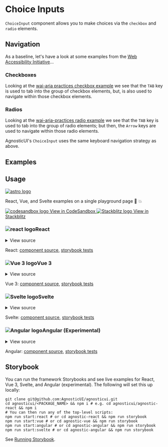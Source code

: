 # Choice Inputs

`ChoiceInput` component allows you to make choices via the `checkbox` and `radio` elements.

<div class="mbs24"></div>

## Navigation

As a baseline, let's have a look at some examples from the [Web Accessibility Initiative](https://www.w3.org/WAI/)…

### Checkboxes

Looking at the [wai-aria practices checkbox example](https://www.w3.org/WAI/tutorials/forms/grouping/#checkboxes) we see that the `TAB` key is used to tab into the group of checkbox elements, but, is also used to navigate <span class="quoted">within</span> those checkbox elements.

### Radios

Looking at the [wai-aria-practices radio example](https://www.w3.org/WAI/tutorials/forms/grouping/#radio-buttons) we see that the `TAB` key is used to tab into the group of radio elements; but then, the `Arrow` keys are used to navigate <span class="quoted">within</span> those radio elements.

<div class="mbs24"></div>

AgnosticUI's `ChoiceInput` uses the same keyboard navigation strategy as above.

## Examples

<div class="mbe24"></div>

<ChoiceInputExamples />

<script setup>
import ChoiceInputExamples from '../../components/ChoiceInputExamples.vue'
import { Alert } from "agnostic-vue";
</script>

<div class="mbe32"></div>

## Usage

<div class="flex mbs40 mbe24">
  <a href="https://astro.build/" class="flex-shrink-0" target="_blank"><img style="width: var(--fluid-80)" src="/images/astro-logo-light.svg" alt="astro logo"></a>
  <p class="mis16">React, Vue, and Svelte examples on a single playground page 🚀 💥</p>
</div>
<div class="playgrounds flex mbe32">
  <a class="btn btn-rounded" style="background-color: var(--agnostic-dark); color: var(--agnostic-light)" href="https://codesandbox.io/s/github/AgnosticUI/agnosticui/tree/master/playgrounds/Choices?file=/README.md" target="_blank">
    <img src="/images/codesandbox.svg" alt="codesandbox logo" class="mie8"> View in CodeSandbox
  </a>
  <a class="btn btn-rounded" style="background-color: var(--agnostic-primary); color: var(--agnostic-light)" href="https://stackblitz.com/github/AgnosticUI/agnosticui/tree/master/playgrounds/Choices?file=/README.md" target="_blank">
    <img src="/images/stackblitz.svg" alt="Stackblitz logo" class="mie4"> View in Stackblitz
  </a>
</div>

<div class="flex">
  <h3 id="react" tabindex="-1">
    <img src="/images/React-icon.svg" alt="react logo">React
  </h3>
</div>

<details class="disclose disclose-bordered">
<summary class="disclose-title">View source</summary>

```jsx
import "agnostic-react/dist/common.min.css";
import "agnostic-react/dist/esm/index.css";
import { ChoiceInput } from "agnostic-react";

const opts = [
  {
    value: "daily",
    label: "Daily",
  },
  {
    value: "weekly",
    label: "Weekly",
  },
  {
    value: "monthly",
    label: "Monthly",
  },
];
const optionNames = ['frequency', 'schedule', 'howoften', 'when', 'letmeknow', 'whenz', 'often', 'freq', 'frekuency', 'whattimes']
const options = []
for (let i = 0; i < optionNames.length; i += 1) {
  const optionName = optionNames[i];
  const optionsWithNames = []
  opts.forEach(o => {
    const copy = Object.assign({}, o, { name: optionName })
    optionsWithNames.push(copy);
  })
  options.push(optionsWithNames);
}
const disabledOptions = ['weekly', 'monthly'];

export const YourComponent = () => (

  const handleChange = checkedItems => console.log(checkedItems)

  <section>
    <ChoiceInput
      id="1"
      type="checkbox"
      options={options[0]}
      legendLabel="Checkbox legend"
      onChange={ handleChange }
    />
    <ChoiceInput
      id="2"
      isDisabled
      type="checkbox"
      options={options[1]}
      legendLabel="Checkbox disabled"
      onChange={ handleChange }
    />
    <ChoiceInput
      id="3"
      disabledOptions={disabledOptions}
      type="checkbox"
      options={options[2]}
      legendLabel="Checkbox specific options disabled"
      onChange={ handleChange }
    />
    <ChoiceInput
      id="4"
      type="checkbox"
      isFieldset={false}
      options={options[3]}
      legendLabel="Checkbox fieldset hidden"
      onChange={ handleChange }
    />
    <ChoiceInput
      id="5"
      type="checkbox"
      isInline
      options={options[4]}
      legendLabel="Checkbox inline"
      onChange={ handleChange }
    />
    <ChoiceInput
      id="6"
      type="checkbox"
      isInline
      size="small"
      options={options[5]}
      legendLabel="Checkbox small"
      onChange={ handleChange }
    />
    <ChoiceInput
      id="7"
      type="checkbox"
      isInline
      size="large"
      options={options[6]}
      legendLabel="Checkbox large"
      onChange={ handleChange }
    />
    <ChoiceInput
      id="8"
      type="checkbox"
      isInline
      size="large"
      checkedOptions={["daily", "weekly"]}
      options={options[7]}
      legendLabel="Checkbox prechecked options"
      onChange={ handleChange }
    />
    <ChoiceInput
      id="10"
      type="radio"
      options={options[8]}
      legendLabel="Radio legend"
      onChange={ handleChange }
    />
    <ChoiceInput
      id="11"
      isDisabled
      type="radio"
      options={options[9]}
      legendLabel="Radio disabled"
      onChange={ handleChange }
    />
    <ChoiceInput
      id="12"
      disabledOptions={['two']}
      type="radio"
      options={[
        {
          name: 'numbers',
          value: 'one',
          label: 'one',
        },
        {
          name: 'numbers',
          value: 'two',
          label: 'two',
        },
        {
          name: 'numbers',
          value: 'three',
          label: 'three',
        },
      ]}
      legendLabel="Radio specific options disabled"
      onChange={ handleChange }
    />
    <ChoiceInput
      id="14"
      type="radio"
      isInline
      size="small"
      options={[
        {
          name: 'shape',
          value: 'square',
          label: 'Square',
        },
        {
          name: 'shape',
          value: 'circle',
          label: 'Circle',
        },
      ]}
      legendLabel="Radio small"
      onChange={ handleChange }
    />
    <ChoiceInput
      id="15"
      type="radio"
      isInline
      size="large"
      options={[
        {
          name: 'bands',
          value: 'bonjovi',
          label: 'Bon Jovi',
        },
        {
          name: 'bands',
          value: 'stones',
          label: 'Rolling Stones',
        },
        {
          name: 'bands',
          value: 'isleybros',
          label: 'Isley Brothers',
        },
      ]}
      legendLabel="Radio large"
      onChange={ handleChange }
    />
  </section>
);
```
</details>

React: [component source](https://github.com/AgnosticUI/agnosticui/blob/master/agnostic-react/src/ChoiceInput.tsx), [storybook tests](https://github.com/AgnosticUI/agnosticui/blob/master/agnostic-react/src/stories/ChoiceInput.stories.tsx)

<div class="mbe32"></div>

<div class="flex">
  <h3 id="vue-3" tabindex="-1">
    <img src="/images/Vue-icon.svg" alt="Vue 3 logo">Vue 3
  </h3>
</div>

<details class="disclose disclose-bordered">
<summary class="disclose-title">View source</summary>

```vue
<script setup>
// Import AgnosticUI global common & component CSS
import "agnostic-vue/dist/common.min.css";
import "agnostic-vue/dist/index.css";
import { ChoiceInput } from "agnostic-vue";
</script>
<template>
  <section>
    <ChoiceInput
      id="r1"
      type="radio"
      legend-label="Radio"
      :options="[
        { name: 'solo', value: 'stevie', label: 'Stevie Wonder' },
        { name: 'solo', value: 'whitney', label: 'Whitney Houston' },
        { name: 'solo', value: 'charlie', label: 'Charlie Wilson' },
      ]"
    />
    <ChoiceInput
      id="c1"
      type="checkbox"
      :options="[
        { name: 'bands', value: 'bonjovi', label: 'Bon Jovi' },
        { name: 'bands', value: 'stones', label: 'Rolling Stones' },
        { name: 'bands', value: 'isleybros', label: 'Isley Brothers' },
      ]"
      legend-label="Large"
      size="large"
      is-inline
    />
    <ChoiceInput
      id="c2"
      type="checkbox"
      legend-label="Checkbox with disabled options"
      :disabledOptions="['stones', 'isleybros']"
      ,
      :options="[
        { name: 'bands', value: 'bonjovi', label: 'Bon Jovi'},
        { name: 'bands', value: 'stones', label: 'Rolling Stones' },
        { name: 'bands', value: 'isleybros', label: 'Isley Brothers' }
        { name: 'bands', value: 'parliament', label: 'Parliament-Funkadelic' }
      ]"
    />
  </section>
</template>
```
</details>

Vue 3: [component source](https://github.com/AgnosticUI/agnosticui/blob/master/agnostic-vue/src/components/ChoiceInput.vue), [storybook tests](https://github.com/AgnosticUI/agnosticui/blob/master/agnostic-vue/src/stories/ChoiceInput.stories.js)

<div class="mbe24"></div>

<div class="flex">
  <h3 id="svelte" tabindex="-1">
    <img src="/images/Svelte-icon.svg" alt="Svelte logo">Svelte
  </h3>
</div>

<details class="disclose disclose-bordered">
<summary class="disclose-title">View source</summary>

```html
<script>
  import "agnostic-svelte/css/common.min.css";
  import { ChoiceInput } from "agnostic-svelte";
  let disabledOptions = ["monthly", "weekly"];
  const opts = [
		{
			value: "daily",
			label: "Daily",
		},
		{
			value: "weekly",
			label: "Weekly",
		},
		{
			value: "monthly",
			label: "Monthly",
		},
	];
  const optionNames = ['frequency', 'schedule', 'howoften']
  const options = []
  for (let i = 0; i < optionNames.length; i += 1) {
    const optionName = optionNames[i];
    const optionsWithNames = []
    opts.forEach(o => {
      const copy = Object.assign({}, o, { name: optionName })
      optionsWithNames.push(copy);
    })
    options.push(optionsWithNames);
  }
</script>
<section>
  <ChoiceInput type="checkbox" isInline options={options[0]} />
  <ChoiceInput type="checkbox" options={options[1]}
    disabledOptions=["daily"] legendLabel="Checkbox with specific options disabled" />
  <ChoiceInput type="radio" isInline options={options[2]} />
  <ChoiceInput type="radio" size="large" legendLabel="Radio large"
    options={options[3]} checkedOptions=["weekly"] disabledOptions=["daily", "monthly"] />
</section>
```
</details>

Svelte: [component source](https://github.com/AgnosticUI/agnosticui/blob/master/agnostic-svelte/src/lib/components/ChoiceInput/ChoiceInput.svelte), [storybook tests](https://github.com/AgnosticUI/agnosticui/blob/master/agnostic-svelte/src/lib/components/ChoiceInput/ChoiceInput.stories.js)

<div class="mbe24"></div>

<div class="flex">
  <h3 id="angular" tabindex="-1">
    <img src="/images/Angular-icon.svg" alt="Angular logo">Angular (Experimental)
  </h3>
</div>

<details class="disclose disclose-bordered">
<summary class="disclose-title">View source</summary>

In your Angular configuration (likely `angular.json`) ensure you're including
the common AgnosticUI styles:

<div class="mbe16"></div>

` "styles": ["agnostic-angular/common.min.css"],`

<div class="mbe24"></div>

Add AgnosticUI's `AgModule` module:

```js{3,9}
import { NgModule } from '@angular/core';
import { BrowserModule } from '@angular/platform-browser';
import { AgModule } from 'agnostic-angular';

import { AppComponent } from './app.component';

@NgModule({
  declarations: [AppComponent],
  imports: [BrowserModule, AgModule],
  providers: [],
  bootstrap: [AppComponent],
})
export class AppModule {}
```

Now you can use in your components:

```js
import { Component } from '@angular/core';

@Component({
  selector: 'your-component',
  template: `<section>
    <ag-choice-input
      type="checkbox"
      [options]="testOptions"
      legendLabel="Legend"
      (selected)="handleChange"
    ></ag-choice-input>
    <ag-choice-input
      type="checkbox"
      [isDisabled]="true"
      [options]="testOptions"
      legendLabel="Disabled"
      (selected)="handleChange"
    ></ag-choice-input>
    <ag-choice-input
      type="checkbox"
      [options]="testOptions"
      [disabledOptions]="disabledOptions"
      legendLabel="Specific options disabled"
      (selected)="handleChange"
    ></ag-choice-input>
    <ag-choice-input
      type="checkbox"
      [options]="testOptions"
      [disabledOptions]="disabledOptions"
      [isFieldset]="false"
      legendLabel="Fieldset hidden"
      (selected)="handleChange"
    ></ag-choice-input>
    <ag-choice-input
      type="checkbox"
      [options]="testOptions"
      [isInline]="true"
      legendLabel="Inline"
      (selected)="handleChange"
    ></ag-choice-input>
    <ag-choice-input
      type="checkbox"
      [options]="testOptions"
      [isInline]="true"
      size="small"
      legendLabel="Small"
      (selected)="handleChange"
    ></ag-choice-input>
    <ag-choice-input
      type="checkbox"
      [options]="testOptions"
      [isInline]="true"
      size="large"
      legendLabel="Large"
      (selected)="handleChange"
    ></ag-choice-input>
    <ag-choice-input
      type="checkbox"
      [options]="testOptions"
      checkedOptions="['daily', 'weekly']"
      [isInline]="true"
      size="large"
      legendLabel="Prechecked options"
      (selected)="handleChange"
    ></ag-choice-input>
    <ag-choice-input
      [options]="testOptions"
      [isSkinned]="false"
      [isInline]="true"
      legendLabel="Checkbox unskinned (fieldset and legend unstyled)"
      (selected)="handleChange"
    ></ag-choice-input>
    <h1 style="margin: 1rem 0;">Radios</h1>
    <ag-choice-input
      type="radio"
      [options]="testOptions"
      legendLabel="Radio legend"
      (selected)="handleChange"
    ></ag-choice-input>
    <ag-choice-input
      type="radio"
      [options]="testOptions"
      [isDisabled]="true"
      legendLabel="Disabled"
      (selected)="handleChange"
    ></ag-choice-input>
    <ag-choice-input
      type="radio"
      [options]="[{ name: 'numbers', value: 'one', label: 'one'}, { name: 'numbers', value: 'two', label: 'two' }, { name: 'numbers', value: 'three', label: 'three' }]"
      [disabledOptions]="['two']"
      legendLabel="Specific options disabled"
      (selected)="handleChange"
    ></ag-choice-input>
    <ag-choice-input
      type="radio"
      [options]="[{ name: 'es', value: 'uno', label: 'uno'}, { name: 'es', value: 'dos', label: 'dos' }, { name: 'es', value: 'tres', label: 'tres' }]"
      legendLabel="Fieldset hidden"
      [isFieldset]="false"
      (selected)="handleChange"
    ></ag-choice-input>
    <ag-choice-input
      type="radio"
      [options]="[{ name: 'colors', value: 'blue', label: 'Blue'}, { name: 'colors', value: 'red', label: 'Red' }, { name: 'colors', value: 'silver', label: 'Silver' }]"
      legendLabel="Inline"
      [isInline]="true"
      (selected)="handleChange"
    ></ag-choice-input>
    <ag-choice-input
      type="radio"
      [options]="[{ name: 'bands', value: 'bonjovi', label: 'Bon Jovi'}, { name: 'bands', value: 'stones', label: 'Rolling Stones' }, { name: 'bands', value: 'isleybros', label: 'Isley Brothers' }]"
      legendLabel="Large"
      size="large"
      [isInline]="true"
      (selected)="handleChange"
    ></ag-choice-input>
    <ag-choice-input
      type="radio"
      [options]="[{ name: 'solo', value: 'stevie', label: 'Stevie Wonder'}, { name: 'solo', value: 'whitney', label: 'Whitney Houston' }, { name: 'solo', value: 'charlie', label: 'Charlie Wilson' }]"
      [checkedOptions]="['charlie']"
      legendLabel="Prechecked option"
      size="large"
      [isInline]="true"
      (selected)="handleChange"
    ></ag-choice-input>
  </section>`
})
export class YourComponent {
  private disabledOptions: string[] = ['weekly', 'monthly'];
  private testOptions: string[] = [
    {
      name: 'frequency',
      value: 'daily',
      label: 'Daily',
    },
    {
      name: 'frequency',
      value: 'weekly',
      label: 'Weekly',
    },
    {
      name: 'frequency',
      value: 'monthly',
      label: 'Monthly',
    },
  ];
  handleChange(changedItems: string[]) {}
}
```
</details>

Angular: [component source](https://github.com/AgnosticUI/agnosticui/blob/master/agnostic-angular/libs/ag/src/lib/choice-input.component.ts), [storybook tests](https://github.com/AgnosticUI/agnosticui/blob/master/agnostic-angular/libs/ag/src/lib/choice-input.component.stories.ts)

<div class="mbe32"></div>

## Storybook

You can run the framework Storybooks and see live examples for React, Vue 3, Svelte, and Angular (experimental). The following will set this up locally:

```shell
git clone git@github.com:AgnosticUI/agnosticui.git
cd agnosticui/<PACKAGE_NAME> && npm i # e.g. cd agnosticui/agnostic-react && npm i
# You can then run any of the top-level scripts:
npm run start:react # or cd agnostic-react && npm run storybook
npm run start:vue # or cd agnostic-vue && npm run storybook
npm run start:angular # or cd agnostic-angular && npm run storybook
npm run start:svelte # or cd agnostic-angular && npm run storybook
```

See [Running Storybook](https://github.com/AgnosticUI/agnosticui/blob/master/CONTRIBUTING.md#usage).
